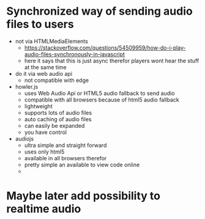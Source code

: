 # Synchronized way of sending audio files to users

- not via HTMLMediaElements
    - https://stackoverflow.com/questions/54509959/how-do-i-play-audio-files-synchronously-in-javascript
    - here it says that this is just async therefor players wont hear the stuff at the same time
- do it via web audio api
    - not compatible with edge
- howler.js
    - uses Web Audio Api or HTML5 audio fallback to send audio
    - compatible with all browsers because of html5 audio fallback
    - lightweight
    - supports lots of audio files
    - auto caching of audio files
    - can easily be expanded
    - you have control
- audiojs
    - ultra simple and straight forward
    - uses only html5
    - available in all browsers therefor
    - pretty simple an available to view code online
    - 

# Maybe later add possibility to realtime audio